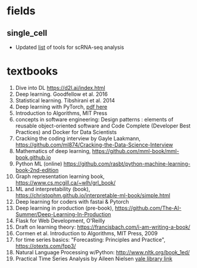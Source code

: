 # fields

## single_cell
* Updated [list](https://github.com/mdozmorov/scRNA-seq_notes#differential-expression) of tools for scRNA-seq analysis

# textbooks

1. Dive into DL https://d2l.ai/index.html
2. Deep learning. Goodfellow et al. 2016
3. Statistical learning. Tibshirani et al. 2014
4. Deep learning with PyTorch, [pdf here](https://pytorch.org/assets/deep-learning/Deep-Learning-with-PyTorch.pdf)
5. Introduction to Algorithms, MIT Press
6. concepts in software engineering: Design patterns : elements of reusable object-oriented software and Code Complete (Developer Best Practices) and Docker for Data Scientists
7. Cracking the coding interview by Gayle Laakmann, https://github.com/ml874/Cracking-the-Data-Science-Interview
8. Mathematics of deep learning, https://github.com/mml-book/mml-book.github.io
9. Python ML (online) https://github.com/rasbt/python-machine-learning-book-2nd-edition
10. Graph representation learning book, https://www.cs.mcgill.ca/~wlh/grl_book/
11. ML and interpretability (book), https://christophm.github.io/interpretable-ml-book/simple.html 
12. Deep learning for coders with fastai & Pytorch
13. Deep learning in production (pre-book), https://github.com/The-AI-Summer/Deep-Learning-In-Production
14. Flask for Web Development, O'Reilly
15. Draft on learning theory: https://francisbach.com/i-am-writing-a-book/
16. Cormen et al. Introduction to Algorithms, MIT Press, 2009
17. for time series basics: "Forecasting: Principles and Practice", https://otexts.com/fpp3/
18. Natural Language Processing w/Python: http://www.nltk.org/book_1ed/
19. Practical Time Series Analysis by Aileen Nielsen [yale library link](https://learning.oreilly.com/library/view/practical-time-series/9781492041641/?sso_link=yes&sso_link_from=yale-university)
